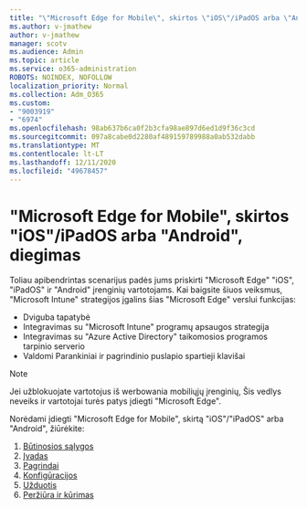 ```yaml
---
title: "\"Microsoft Edge for Mobile\", skirtos \"iOS\"/iPadOS arba \"Android\", diegimas"
ms.author: v-jmathew
author: v-jmathew
manager: scotv
ms.audience: Admin
ms.topic: article
ms.service: o365-administration
ROBOTS: NOINDEX, NOFOLLOW
localization_priority: Normal
ms.collection: Adm_O365
ms.custom:
- "9003919"
- "6974"
ms.openlocfilehash: 98ab637b6ca0f2b3cfa98ae897d6ed1d9f36c3cd
ms.sourcegitcommit: 097a8cabe0d2280af489159789988a0ab532dabb
ms.translationtype: MT
ms.contentlocale: lt-LT
ms.lasthandoff: 12/11/2020
ms.locfileid: "49678457"
---
```

# <a name="deploy-microsoft-edge-for-mobile-for-iosipados-or-android"></a>"Microsoft Edge for Mobile", skirtos "iOS"/iPadOS arba "Android", diegimas

Toliau apibendrintas scenarijus padės jums priskirti "Microsoft Edge" "iOS", "iPadOS" ir "Android" įrenginių vartotojams. Kai baigsite šiuos veiksmus, "Microsoft Intune" strategijos įgalins šias "Microsoft Edge" verslui funkcijas:

- Dviguba tapatybė
- Integravimas su "Microsoft Intune" programų apsaugos strategija
- Integravimas su "Azure Active Directory" taikomosios programos tarpinio serverio
- Valdomi Parankiniai ir pagrindinio puslapio spartieji klavišai

> [!NOTE]
> Jei užblokuojate vartotojus iš werbowania mobiliųjų įrenginių, Šis vedlys neveiks ir vartotojai turės patys įdiegti "Microsoft Edge".

Norėdami įdiegti "Microsoft Edge for Mobile", skirtą "iOS"/"iPadOS" arba "Android", žiūrėkite:

1. [Būtinosios sąlygos](https://go.microsoft.com/fwlink/?linkid=2133027)
2. [Įvadas](https://go.microsoft.com/fwlink/?linkid=2133520)
3. [Pagrindai](https://go.microsoft.com/fwlink/?linkid=2133421)
4. [Konfigūracijos](https://go.microsoft.com/fwlink/?linkid=2133521)
5. [Užduotis](https://go.microsoft.com/fwlink/?linkid=2132869)
6. [Peržiūra ir kūrimas](https://go.microsoft.com/fwlink/?linkid=2133522)
